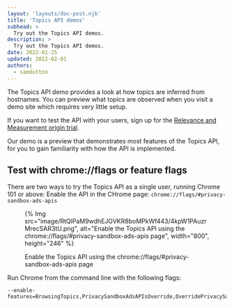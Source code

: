 ```yaml
---
layout: 'layouts/doc-post.njk'
title: 'Topics API demos'
subhead: >
  Try out the Topics API demos. 
description: >
  Try out the Topics API demos.
date: 2022-01-25
updated: 2022-02-01
authors:
  - samdutton
---
```


The Topics API demo provides a look at how topics are inferred from hostnames. You can preview what topics are observed when you visit a demo site which requires very little setup.

If you want to test the API with your users, sign up for the [Relevance and Measurement origin trial](LINK).

Our demo is a preview  that demonstrates most features of the Topics API, for you to gain familiarity with how the API is implemented.

## Test with chrome://flags or feature flags

There are two ways to try the Topics API as a single user, running Chrome 101 or above:
Enable the API in the CHrome page: `chrome://flags/#privacy-sandbox-ads-apis`

<figure>

{% Img src="image/RtQlPaM9wdhEJGVKR8boMPkWf443/4kpW1PAuzrMrecSAR3tU.png", alt="Enable the Topics API using the chrome://flags/#privacy-sandbox-ads-apis page", width="800", height="246" %}
  <figcaption>Enable the Topics API using the chrome://flags/#privacy-sandbox-ads-apis page</figcaption>
</figure>

Run Chrome from the command line with the following flags:

```text
--enable-features=BrowsingTopics,PrivacySandboxAdsAPIsOverride,OverridePrivacySandboxSettingsLocalTesting
```

